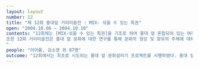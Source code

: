 ```yaml
---
layout: layout
number: 12
title: "제 12회 홍대앞 거리미술전 : MIX- 섞을 수 있는 특권"
open: "2004.10.06 ~ 2004.10.10"
contents: "12회에는 [MIX-섞을 수 있는 특권]을 기조로 하여 홍대 앞 혼합되어 있는 여러 문화를 다시 재조명 하려는 의도를 가지고 기획하였다. 홍대 앞 문화는, 모든 사람들이 거리를 공유하며, 문화를 만들어 가는 것이다. 때문에 거리미술전은 그 사람들에게 섞을 수 있는 특권, 즉 섞이면서 문화를 만들어갈 수 있는 특권을 행사할 수 있도록 한 것이다. <br>
또한 12회 거리미술전은 홍대 앞 문화에 대한 연구를 통해 문화의 형성 및 향유의 주체에 대해 고찰해 보았다. 다양한 문화들이 모여 만들어진 홍대 앞 문화는 특정한 개인이나 단체의 것이 아니라 그 거리를 걷고 즐기는 모든 사람들이 권리를 지니고, 홍대 앞 거리 문화를 형성하는 주체임과 동시에 요소가 된다고 생각했다. 이런 의미에서 12회 거리미술전은 ‘MIX- 섞을 수 있는 특권’이라는 주제로 또 한번 대중과 작가와의 만남의 장을 마련하였다. 12회 거미전을 통하여 다시 한번 홍대 문화의 특성을 고찰하고 음미하고 만끽함으로써 문화 형성에 올바른 방향제시를 함으로써 진정 ‘섞을 수 있는 특권’을 행사할 수 있음을 기대했다.
"
people: "이아롬, 김소영 외 87명"
outcome: "12회에서는 최초로 시도되는 홍대 앞 문화살리기 프로젝트를 시행하였다. 홍대 앞 문화를 대표하는 공간을 찾아 홍보, 길거리로 나온 작업실 퍼포먼스를 통해 현재 열악한 작업실의 실태를 고발하면서 보는 관람객에게 앞으로 어떻게 해야하는가에 대해 생각을 촉구하였다. 벽화 부분에서는 엽서 발행하였고 11회 거리미술전 기획단이 1회부터 거미전의 자료집을 정리한 것에 영향을 받아 12회 홍대 앞 거리미술전 내용을 정리한 자료집을 발간하였다."
---
```

